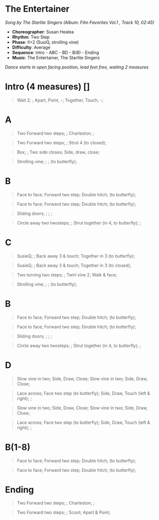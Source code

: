 # The Entertainer
*Song by The Starlite Singers (Album: Film Favorites Vol.1 , Track 10, 02:45)*

* **Choreographer**: Susan Healea
* **Rhythm**: Two Step
* **Phase**: II+2 (SusiQ, strolling vine)
* **Difficulty**: Average
* **Sequence**: Intro - ABC - BD - B(8) - Ending
* **Music**: The Entertainer, The Starlite Singers

*Dance starts in open facing position, lead feet free, waiting 2 measures*

# Intro (4 measures) []

> Wait 2; ; Apart, Point, -; Together, Touch, -;

# A

> Two Forward two steps; ; Charleston; ;

> Two Forward two steps; ; Strut 4 (to closed);

> Box; ; Two side closes; Side, draw, close;

> Strolling vine; ; ; (to butterfly);

# B

> Face to face; Forward two step; Double hitch; (to butterfly);

> Face to face; Forward two step; Double hitch; (to butterfly);

> Sliding doors; ; ; ;

> Circle away two twosteps; ; Strut together (in 4, to butterfly); ;

# C

> SusieQ; ; Back away 3 & touch; Together in 3 (to butterfly);

> SusieQ; ; Back away 3 & touch; Together in 3 (to closed);

> Two turning two steps; ; Twirl vine 2; Walk & face;

> Strolling vine; ; ; (to butterfly);

# B

> Face to face; Forward two step; Double hitch; (to butterfly);

> Face to face; Forward two step; Double hitch; (to butterfly);

> Sliding doors; ; ; ;

> Circle away two twosteps; ; Strut together (in 4, to butterfly); ;


# D

> Slow vine in two; Side, Draw, Close; Slow vine in two; Side, Draw, Close;

> Lace across; Face two step (to butterfly); Side, Draw, Touch (left & right); ;

> Slow vine in two; Side, Draw, Close; Slow vine in two; Side, Draw, Close;

> Lace across; Face two step (to butterfly); Side, Draw, Touch (left & right); ;

# B(1-8)

> Face to face; Forward two step; Double hitch; (to butterfly);

> Face to face; Forward two step; Double hitch; (to butterfly);


# Ending

> Two Forward two steps; ; Charleston; ;

> Two Forward two steps; ; Scoot; Apart & Point;

<meta name="x:audio-file" content="t/The Starlite Singers/10 The Starlite Singers - The Entertainer.mp3" >